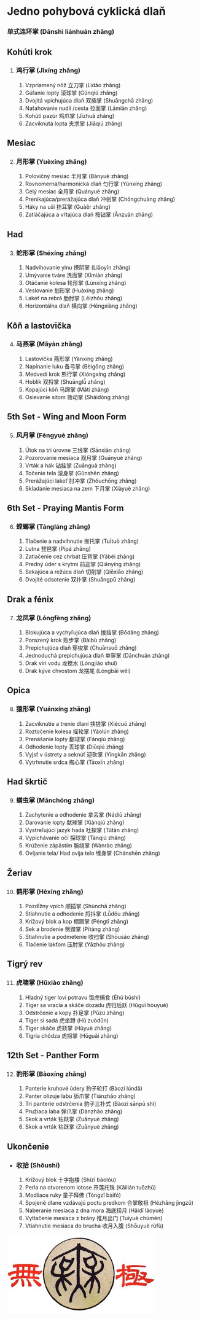 # Jedno pohybová cyklická dlaň
### 单式连环掌 (Dānshì liánhuán zhǎng)

## Kohúti krok

1. ### 鸡行掌 (Jīxíng zhǎng)
    1. Vzpriamený nôž 立刀掌 (Lìdāo zhǎng)
    2. Gúľanie lopty 滚球掌 (Gǔnqiú zhǎng)
    3. Dvojitá vpichujúca dlaň 双插掌 (Shuāngchā zhǎng)
    4. Naťahovanie nudlí /cesta 拉面掌 (Lāmiàn zhǎng)
    5. Kohúti pazúr 鸡爪掌 (Jīzhuǎ zhǎng)
    6. Zacviknutá lopta 夹求掌 (Jiāqiú zhǎng)

## Mesiac

2. ### 月形掌 (Yuèxíng zhǎng)
    1. Polovičný mesiac 半月掌 (Bànyuè zhǎng)
    2. Rovnomerná/harmonická dlaň 匀行掌 (Yúnxíng zhǎng)
    3. Celý mesiac 全月掌 (Quányuè zhǎng)
    4. Prenikajúca/prerážajúca dlaň 冲创掌 (Chōngchuàng zhǎng)
    5. Háky na uši 挂耳掌 (Guàěr zhǎng)
    6. Zatláčajúca a vŕtajúca dlaň 按钻掌 (Ànzuān zhǎng)

## Had

3. ### 蛇形掌 (Shéxíng zhǎng)
    1. Nadvihovanie yinu 撩阴掌 (Liāoyīn zhǎng)
    2. Umývanie tváre 洗面掌 (Xǐmiàn zhǎng)
    3. Otáčanie kolesa 轮形掌 (Lúnxíng zhǎng)
    4. Veslovanie 划形掌 (Huàxíng zhǎng)
    5. Lakeť na rebrá 肋肘掌 (Lēizhǒu zhǎng)
    6. Horizontálna dlaň 横向掌 (Héngxiàng zhǎng)

## Kôň a lastovička

4. ### 马燕掌 (Mǎyàn zhǎng)
    1. Lastovička 燕形掌 (Yànxíng zhǎng)
    2. Napínanie luku 备弓掌 (Bèigōng zhǎng)
    3. Medvedí krok 熊行掌 (Xióngxíng zhǎng)
    4. Hoblík 双捋掌 (Shuānglǚ zhǎng)
    5. Kopajúci kôň 马蹄掌 (Mǎtí zhǎng)
    6. Osievanie sitom 筛动掌 (Shāidòng zhǎng)

## 5th Set - Wing and Moon Form

5. ### 风月掌 (Fēngyuè zhǎng)
    1. Útok na tri úrovne 三线掌 (Sānxiàn zhǎng)
    2. Pozorovanie mesiaca 观月掌 (Guānyuè zhǎng)
    3. Vrták a hák 钻挂掌 (Zuānguà zhǎng)
    4. Točenie tela 滚身掌 (Gǔnshēn zhǎng)
    5. Prerážajúci lakeť 肘冲掌 (Zhǒuchōng zhǎng)
    6. Skladanie mesiaca na zem 下月掌 (Xiàyuè zhǎng)

## 6th Set - Praying Mantis Form

6. ### 螳螂掌 (Tángláng zhǎng)
    1. Tlačenie a nadvihnutie 推托掌 (Tuītuō zhǎng)
    2. Lutna 琵琶掌 (Pípá zhǎng)
    3. Zatlačenie cez chrbát 压背掌 (Yābèi zhǎng)
    4. Predný úder s krytmi 前迎掌 (Qiányíng zhǎng)
    5. Sekajúca a režúca dlaň 切削掌 (Qiēxiāo zhǎng)
    6. Dvojité odsotenie 双扑掌 (Shuāngpū zhǎng)

## Drak a fénix

7. ### 龙凤掌 (Lóngfèng zhǎng)
    1. Blokujúca a vychyľujúca dlaň 拨挡掌 (Bōdǎng zhǎng)
    2. Porazený krok 败步掌 (Bàibù zhǎng)
    3. Prepichujúca dlaň 穿梭掌 (Chuānsuō zhǎng)
    4. Jednoduchá prepichujúca dlaň 单穿掌 (Dānchuān zhǎng)
    5. Drak víri vodu 龙搅水 (Lóngjiǎo shuǐ)
    6. Drak kýve chvostom 龙摆尾 (Lóngbǎi wěi)

## Opica

8. ### 猿形掌 (Yuánxíng zhǎng)
    1. Zacviknutie a trenie dlaní 挟搓掌 (Xiécuō zhǎng)
    2. Roztočenie kolesa 摇轮掌 (Yáolún zhǎng)
    3. Prenášanie lopty 翻球掌 (Fǎnqiú zhǎng)
    4. Odhodenie lopty 丢球掌 (Diūqiú zhǎng)
    5. Vyjsť v ústrety a seknúť 迎砍掌 (Yíngkǎn zhǎng)
    6. Vytrhnutie srdca 掏心掌 (Tāoxīn zhǎng)

## Had škrtič

9. ### 螨虫掌 (Mǎnchóng zhǎng)
    1. Zachytenie a odhodenie 拿丢掌 (Nádiū zhǎng)
    2. Darovanie lopty 献球掌 (Xiànqiú zhǎng)
    3. Vystreľujúci jazyk hada 吐探掌 (Tǔtàn zhǎng)
    4. Vypichávanie očí 探球掌 (Tànqiú zhǎng)
    5. Krúženie zápästím 腕绕掌 (Wànrào zhǎng)
    6. Ovíjanie tela/ Had ovíja telo 缠身掌 (Chánshēn zhǎng)

## Žeriav

10. ### 鹤形掌 (Hèxíng zhǎng)
    1. Pozdĺžny vpich 顺插掌 (Shùnchā zhǎng)
    2. Stiahnutie a odhodenie 捋抖掌 (Lǚdǒu zhǎng)
    3. Krížový blok a kop 棚踢掌 (Péngtī zhǎng)
    4. Sek a brodenie 劈蹚掌 (Pītāng zhǎng)
    5. Stiahnutie a podmetenie 收扫掌 (Shōusǎo zhǎng)
    6. Tlačenie lakťom 压肘掌 (Yāzhǒu zhǎng)

## Tigrý rev

11. ### 虎啸掌 (Hǔxiào zhǎng)
    1. Hladný tiger loví potravu 饿虎捕食 (Èhǔ bǔshí)
    2. Tiger sa vracia a skáče dozadu 虎归后跃 (Hǔguī hòuyuè)
    3. Odstrčenie a kopy 扑足掌 (Pūzú zhǎng)
    4. Tiger si sadá 虎坐蹲 (Hǔ zuòdūn)
    5. Tiger skáče 虎跃掌 (Hǔyuè zhǎng)
    6. Tigria chôdza 虎拐掌 (Hǔguǎi zhǎng)

## 12th Set - Panther Form

12. ### 豹形掌 (Bàoxíng zhǎng)
    1. Panterie kruhové údery 豹子轮打 (Bàozi lúndǎ)
    2. Panter olizuje labu 舔爪掌 (Tiánzhǎo zhǎng)
    3. Tri panterie odstrčenia 豹子三扑式 (Bàozi sānpū shì)
    4. Pružiaca laba 弹爪掌 (Dànzhǎo zhǎng)
    5. Skok a vrták 钻跃掌 (Zuānyuè zhǎng)
    6. Skok a vrták 钻跃掌 (Zuānyuè zhǎng)

## Ukončenie

- ### 收拾 (Shōushí)
    1. Krížový blok 十字抱楼 (Shízì bàolóu)
    2. Perla na otvorenom lotose 开莲托珠 (Kāilián tuōzhū)
    3. Modliace ruky 童子拜佛 (Tóngzǐ bàifó)
    4. Spojené dlane vzdávajú poctu predkom 合掌敬祖 (Hézhǎng jìngzǔ)
    5. Naberanie mesiaca z dna mora 海底捞月 (Hǎidǐ lāoyuè)
    6. Vytlačenie mesiaca z brány 推月出门 (Tuīyuè chūmén)
    7. Vtiahnutie mesiaca do brucha 收月入腹 (Shōuyuè rùfù)

![Wujiquan logo](/images/Wujiquan_logo.jpeg)
